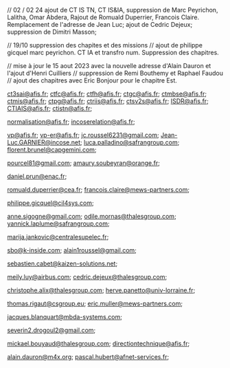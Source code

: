 // 02 / 02 24 ajout de CT IS TN, CT IS&IA, suppression de Marc Peyrichon, Lalitha, Omar Abdera, Rajout de Romuald Duperrier, Francois Claire. Remplacement de l'adresse de Jean Luc; ajout de Cedric Dejeux; suppression de Dimitri Masson; 

// 19/10 suppression des chapites et des missions
// ajout de philippe gicquel marc peyrichon. CT IA et transfro num. Suppression des chapitres.

// mise à jour le 15 aout 2023 avec la nouvelle adresse d'Alain Dauron et l'ajout d'Henri Cuilliers
// suppression de Remi Bouthemy et Raphael Faudou
// ajout des chapitres avec Eric Bonjour pour le chapitre Est.



ct3sai@afis.fr;
 ctfc@afis.fr;
 ctfh@afis.fr;
 ctgc@afis.fr;
 ctmbse@afis.fr;
 ctmis@afis.fr;
 ctpg@afis.fr;
 ctriis@afis.fr;
 ctsv2s@afis.fr;
 ISDR@afis.fr;
 CTIAIS@afis.fr;
 ctistn@afis.fr;
 
normalisation@afis.fr;
 incoserelation@afis.fr;

vp@afis.fr;
vp-er@afis.fr;
jc.roussel6231@gmail.com;
Jean-Luc.GARNIER@incose.net;
luca.palladino@safrangroup.com;
 florent.brunel@capgemini.com;



 pourcel81@gmail.com;
 amaury.soubeyran@orange.fr;
 
 daniel.prun@enac.fr;

romuald.duperrier@cea.fr;
francois.claire@mews-partners.com;
 
philippe.gicquel@cil4sys.com;


 anne.sigogne@gmail.com;
 odile.mornas@thalesgroup.com;
 yannick.laplume@safrangroup.com;
 
 marija.jankovic@centralesupelec.fr;
 
sbo@k-inside.com;
alain1roussel@gmail.com; 


  sebastien.cabet@kaizen-solutions.net;

meily.luy@airbus.com; 
cedric.dejeux@thalesgroup.com;

christophe.alix@thalesgroup.com;
herve.panetto@univ-lorraine.fr;

<thomas.rigaut@csgroup.eu>; 
eric.muller@mews-partners.com;

jacques.blanquart@mbda-systems.com;

severin2.drogoul2@gmail.com;

mickael.bouyaud@thalesgroup.com;
 directiontechnique@afis.fr;

alain.dauron@m4x.org;
pascal.hubert@afnet-services.fr;




